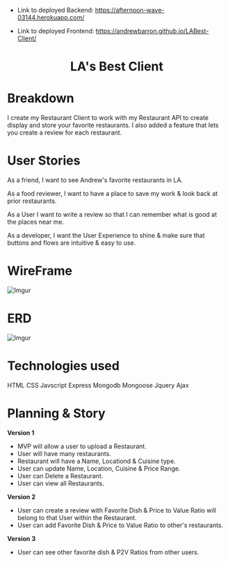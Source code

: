 * Link to deployed Backend: https://afternoon-wave-03144.herokuapp.com/

* Link to deployed Frontend: https://andrewbarron.github.io/LABest-Client/


<h1 style="text-align: center;">LA's Best Client</h1>

# Breakdown
I create my Restaurant Client to work with my Restaurant API to create display and store your favorite restaurants. I also added a feature that lets you create a review for each restaurant.

# User Stories
As a friend, I want to see Andrew's favorite restaurants in LA.

As a food reviewer, I want to have a place to save my work & look back at prior restaurants.

As a User I want to write a review so that I can remember what is good at the places near me.

As a developer, I want the User Experience to shine & make sure that buttons and flows are intuitive & easy to use.

# WireFrame
![Imgur](https://imgur.com/uoHohUU.png)

# ERD

![Imgur](https://imgur.com/3NkkqQc.png)

# Technologies used
HTML CSS Javscript Express Mongodb Mongoose Jquery Ajax

# Planning & Story

**Version 1**

* MVP will allow a user to upload a Restaurant.
* User will have many restaurants.
* Restaurant will have a Name, Locationd & Cuisine type.
* User can update Name, Location, Cuisine & Price Range.
* User can Delete a Restaurant.
* User can view all Restaurants.

**Version 2**
* User can create a review with Favorite Dish & Price to Value Ratio will belong to that User within the Restaurant.
* User can add Favorite Dish & Price to Value Ratio to other's restaurants.

**Version 3**
* User can see other favorite dish & P2V Ratios from other users.
